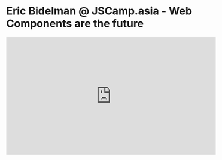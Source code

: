 # Eric Bidelman @ JSCamp.asia - Web Components are the future

<iframe width="560" height="315" src="http://www.youtube.com/embed/eJZx9c6YL8k" frameborder="0" allowfullscreen></iframe>